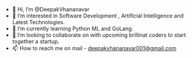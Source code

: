 - 👋 Hi, I’m @DeepakVhananavar
- 👀 I’m interested in Software Development , Artificial Intelligence and Latest Technologies.
- 🌱 I’m currently learning Python ML and GoLang.
- 💞️ I’m looking to collaborate on with upcoming brillinat coders to start together a startup.
- 📫 How to reach me on mail - deepakvhananavar001@gmail.com 

<!---
DeepakVhananavar/DeepakVhananavar is a ✨ special ✨ repository because its `README.md` (this file) appears on your GitHub profile.
You can click the Preview link to take a look at your changes.
--->
